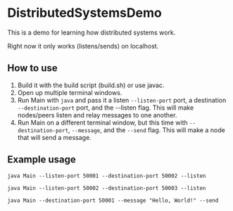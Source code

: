 # DistributedSystemsDemo
This is a demo for learning how distributed systems work.

Right now it only works (listens/sends) on localhost.

## How to use
1. Build it with the build script (build.sh) or use javac.
2. Open up multiple terminal windows.
3. Run Main with `java` and pass it a listen `--listen-port` port, a destination `--destination-port` port, and the --listen flag. This will make nodes/peers listen and relay messages to one another.
4. Run Main on a different terminal window, but this time with `--destination-port`, `--message`, and the `--send` flag. This will make a node that will send a message.

## Example usage


`java Main --listen-port 50001 --destination-port 50002 --listen`

`java Main --listen-port 50002 --destination-port 50003 --listen`

`java Main --destination-port 50001 --message "Hello, World!" --send`
